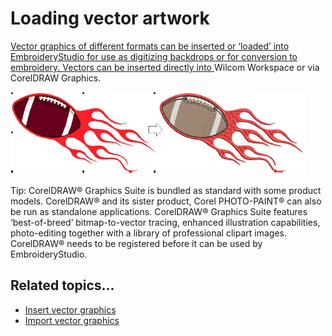 # Loading vector artwork

[Vector graphics of different formats can be inserted or ‘loaded’ into EmbroideryStudio for use as digitizing ](../../glossary/glossary)[backdrops or for conversion to embroidery. Vectors can be inserted directly into ](../../glossary/glossary)Wilcom Workspace or via CorelDRAW Graphics.

![vectors00027.png](assets/vectors00027.png)

Tip: CorelDRAW® Graphics Suite is bundled as standard with some product models. CorelDRAW® and its sister product, Corel PHOTO-PAINT® can also be run as standalone applications. CorelDRAW® Graphics Suite features ‘best-of-breed’ bitmap-to-vector tracing, enhanced illustration capabilities, photo-editing together with a library of professional clipart images. CorelDRAW® needs to be registered before it can be used by EmbroideryStudio.

## Related topics...

- [Insert vector graphics](Insert_vector_graphics)
- [Import vector graphics](Import_vector_graphics)
